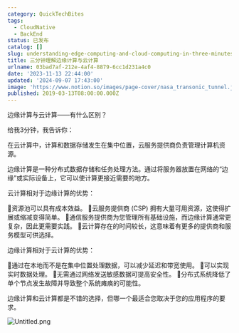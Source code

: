 ```yaml
---
category: QuickTechBites
tags:
  - CloudNative
  - BackEnd
status: 已发布
catalog: []
slug: understanding-edge-computing-and-cloud-computing-in-three-minutes
title: 三分钟理解边缘计算与云计算
urlname: 03bad7af-212e-4af4-8879-6cc1d231a4c0
date: '2023-11-13 22:44:00'
updated: '2024-09-07 17:43:00'
image: 'https://www.notion.so/images/page-cover/nasa_transonic_tunnel.jpg'
published: 2019-03-13T08:00:00.000Z
---
```


边缘计算与云计算——有什么区别？


给我3分钟，我告诉你：


在云计算中，计算和数据存储发生在集中位置，云服务提供商负责管理计算机资源。


边缘计算是一种分布式数据存储和任务处理方法。通过将服务器放置在网络的“边缘”或实际设备上，它可以使计算更接近需要的地方。


云计算相对于边缘计算的优势：


🔹资源池可以具有成本效益。
🔹云服务提供商 (CSP) 拥有大量可用资源，这使得扩展或缩减变得简单。
🔹通信服务提供商为您管理所有基础设施，而边缘计算通常更复杂，因此更需要实践。
🔹云计算存在的时间较长，这意味着有更多的提供商和服务模型可供选择。


边缘计算相对于云计算的优势：


🔸通过在本地而不是在集中位置处理数据，可以减少延迟和带宽使用。
🔸可以实现实时数据处理。
🔸无需通过网络发送敏感数据可提高安全性。
🔸分布式系统降低了单个节点发生故障并导致整个系统瘫痪的可能性。


边缘计算和云计算都是不错的选择，但哪一个最适合您取决于您的应用程序的要求。


![Untitled.png](https://prod-files-secure.s3.us-west-2.amazonaws.com/5d24fe63-e567-4804-86f9-9fdc62e13082/13581d9b-f241-4af1-9995-cb87504adaf1/Untitled.png?X-Amz-Algorithm=AWS4-HMAC-SHA256&X-Amz-Content-Sha256=UNSIGNED-PAYLOAD&X-Amz-Credential=ASIAZI2LB466V7I43567%2F20250212%2Fus-west-2%2Fs3%2Faws4_request&X-Amz-Date=20250212T213322Z&X-Amz-Expires=3600&X-Amz-Security-Token=IQoJb3JpZ2luX2VjEN3%2F%2F%2F%2F%2F%2F%2F%2F%2F%2FwEaCXVzLXdlc3QtMiJIMEYCIQCUMzG0OvE0GpDHviss0wpZWwt7r8QtQ%2BsYREDgzKhpUwIhAO0rZx90GJsk8FGNftY2mTIBCGxthDoUjyvZoU7V3kdyKogECPb%2F%2F%2F%2F%2F%2F%2F%2F%2F%2FwEQABoMNjM3NDIzMTgzODA1IgzUrO2m6avRE6TlS9kq3AMuf8Vwc208ccM3zXGCfWOfTrahAOlegkVuF4Ga61VjzfouF6fz1ZMe0zaBj3E3bBatUML1DwB12MOSI10j4kSoSj9dRcHBhsePjgUrL%2BNxSzkvjh6QigInoxWT493gKRnq%2BZcD0dfQTbhcvXwO9xQ2%2FvW4KE7NvtNmdbEB%2B9JS%2FD5uGHGC0danRMNJzKg6bEprzcHo3NjfGFxVkIFLZlGX21Gptbf9yIXnmaCE0xAC7x0c9QCROCPIaB7gw1j2aKGaffu7nk5A0eYSNuZqbw2RCQspPymDiBUz9Du%2Fd4LSDSXnWkAWjxFBqGgrUOkhvFdDS15u7kh7ZPACSxatQt8PiMSdAgE%2FVKNFt8RAv1qT9bs4H9LHtDen6a%2FrJYlDiXDEpS9Rv37zSc9Qw1aZ0PUxBxBs6TtmYOrpXsCgHGd6jNUo50RWJ0B01cKfiq7Nq%2BwMe3eXS4NYuUjDasWg3wEvN5EMOal%2Be%2F6eaDa4a%2B%2FGOWo6YYSwsPdpfD18PFAE%2Bf%2B0sJyjtyHlDs%2F8tJw3nltztcYjG6cF4hLZ%2FuW79NNXuwGxAjjZj7upE%2BPRCmhFZ0oSw27RZc0Hs0UYEvJIQOUYihog5a3Z5ZmDJ32VjRHiC0h4MdUYGdvlnK9DADCojLS9BjqkAWACzoxECO8xOQyjNAygEvr7dVMbCOKGoiwV%2BXgenZpYej0udqJGvwL12nMMyN7Tc04aVwZnE8sQaY5sTx2pS1iYXBhm2PFtoyjk4DNq%2B4Fc2irI7BhiycXlS2i01%2BI7oqjqZ4lAapMiI8anASWdHbD4lLW8ZTpTfTGyT%2FLF6wMuRWAIVNR2ny%2BY5qIoRolEIySTmuLAUSJqDa%2BnS6Lrf2jGILbm&X-Amz-Signature=3224671497946c15669f9a63e5eba3dc2aa6bfc3bf9fc166c5b02d412ea07120&X-Amz-SignedHeaders=host&x-id=GetObject)

